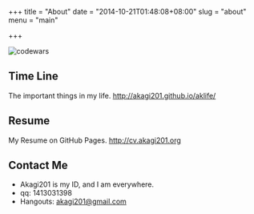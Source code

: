 +++
title = "About"
date = "2014-10-21T01:48:08+08:00"
slug = "about"
menu = "main"

+++

![codewars](https://www.codewars.com/users/Akagi201/badges/large)

## Time Line

The important things in my life. <http://akagi201.github.io/aklife/>

## Resume

My Resume on GitHub Pages. <http://cv.akagi201.org>

## Contact Me

* Akagi201 is my ID, and I am everywhere.
* qq: 1413031398
* Hangouts: <akagi201@gmail.com>
